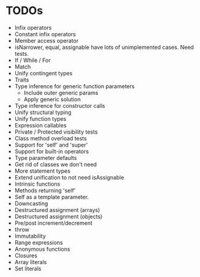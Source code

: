 # TODOs

* Infix operators
* Constant infix operators
* Member access operator
* isNarrower, equal, assignable have lots of unimplemented cases. Need tests.
* If / While / For
* Match
* Unify contingent types
* Traits
* Type inference for generic function parameters
  * Include outer generic params
  * Apply generic solution
* Type inference for constructor calls
* Unify structural typing
* Unify function types
* Expression callables
* Private / Protected visibility tests
* Class method overload tests
* Support for 'self' and 'super'
* Support for built-in operators
* Type parameter defaults
* Get rid of classes we don't need
* More statement types
* Extend unification to not need isAssignable
* Intrinsic functions
* Methods returning 'self'
* Self as a template parameter.
* Downcasting
* Destructured assignment (arrays)
* Destructured assignment (objects)
* Pre/post increment/decrement
* throw
* Immutability
* Range expressions
* Anonymous functions
* Closures
* Array literals
* Set literals
